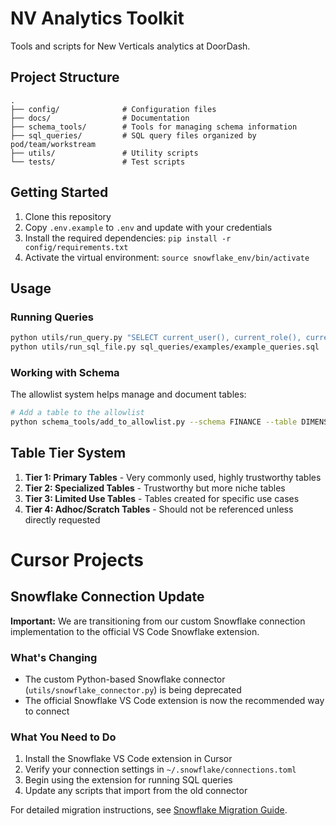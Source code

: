 # NV Analytics Toolkit

Tools and scripts for New Verticals analytics at DoorDash.

## Project Structure

```
.
├── config/              # Configuration files
├── docs/                # Documentation
├── schema_tools/        # Tools for managing schema information
├── sql_queries/         # SQL query files organized by pod/team/workstream
├── utils/               # Utility scripts
└── tests/               # Test scripts
```

## Getting Started

1. Clone this repository
2. Copy `.env.example` to `.env` and update with your credentials
3. Install the required dependencies: `pip install -r config/requirements.txt`
4. Activate the virtual environment: `source snowflake_env/bin/activate`

## Usage

### Running Queries

```bash
python utils/run_query.py "SELECT current_user(), current_role(), current_database()"
python utils/run_sql_file.py sql_queries/examples/example_queries.sql
```

### Working with Schema

The allowlist system helps manage and document tables:

```bash
# Add a table to the allowlist
python schema_tools/add_to_allowlist.py --schema FINANCE --table DIMENSION_DELIVERIES --tier 1 --description "Main delivery table" --fetch-columns
```

## Table Tier System

1. **Tier 1: Primary Tables** - Very commonly used, highly trustworthy tables
2. **Tier 2: Specialized Tables** - Trustworthy but more niche tables
3. **Tier 3: Limited Use Tables** - Tables created for specific use cases
4. **Tier 4: Adhoc/Scratch Tables** - Should not be referenced unless directly requested 

# Cursor Projects

## Snowflake Connection Update

**Important:** We are transitioning from our custom Snowflake connection implementation to the official VS Code Snowflake extension. 

### What's Changing

- The custom Python-based Snowflake connector (`utils/snowflake_connector.py`) is being deprecated
- The official Snowflake VS Code extension is now the recommended way to connect

### What You Need to Do

1. Install the Snowflake VS Code extension in Cursor
2. Verify your connection settings in `~/.snowflake/connections.toml`
3. Begin using the extension for running SQL queries
4. Update any scripts that import from the old connector

For detailed migration instructions, see [Snowflake Migration Guide](docs/snowflake_migration.md). 